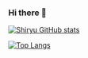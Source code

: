 ### Hi there 👋

[![Shiryu GitHub stats](https://github-readme-stats.vercel.app/api?username=mo-ri-regen&theme=vue-dark&show_icons=true)](https://github.com/mo-ri-regen/github-readme-stats)

[![Top Langs](https://github-readme-stats.vercel.app/api/top-langs/?username=mo-ri-regen&theme=vue-dark&show_icons=true&layout=compact)](https://github.com/mo-ri-regen/github-readme-stats)
